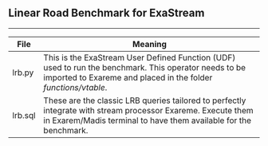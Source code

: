 ## Linear Road Benchmark for ExaStream
-----------
File | Meaning
-----|--------
lrb.py| This is the ExaStream User Defined Function (UDF) used to run the benchmark. This operator needs to be imported to Exareme and placed in the folder *functions/vtable*.
lrb.sql| These are the classic LRB queries tailored to perfectly integrate with stream processor Exareme. Execute them in Exarem/Madis terminal to have them available for the benchmark.
